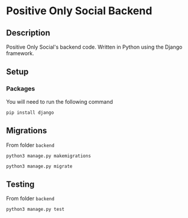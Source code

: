 # Positive Only Social Backend

## Description 

Positive Only Social's backend code. Written in 
Python using the Django framework.

## Setup

### Packages 

You will need to run the following command

```shell
pip install django
```

## Migrations 

From folder `backend`

```shell
python3 manage.py makemigrations
```

```shell
python3 manage.py migrate
```

## Testing 

From folder `backend`

```shell
python3 manage.py test
```